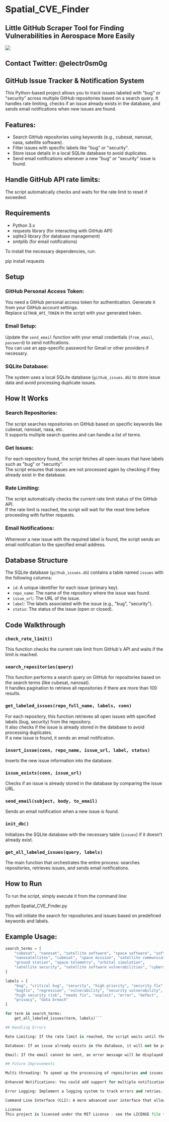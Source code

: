 # Spatial_CVE_Finder

## Little GitHub Scraper Tool for Finding Vulnerabilities in Aerospace More Easily

![](https://github.com/electr0sm0g/Spatial_CVE_Finder/blob/main/Screenshot%202025-02-09%20at%2018.15.20.png)

## Contact Twitter: @electr0sm0g

## GitHub Issue Tracker & Notification System

This Python-based project allows you to track issues labeled with "bug" or "security" across multiple GitHub repositories based on a search query. It handles rate limiting, checks if an issue already exists in the database, and sends email notifications when new issues are found.

## Features:

- Search GitHub repositories using keywords (e.g., cubesat, nanosat, nasa, satellite software).
- Filter issues with specific labels like "bug" or "security".
- Store issue details in a local SQLite database to avoid duplicates.
- Send email notifications whenever a new "bug" or "security" issue is found.

## Handle GitHub API rate limits:

The script automatically checks and waits for the rate limit to reset if exceeded.

## Requirements

- Python 3.x
- requests library (for interacting with GitHub API)
- sqlite3 library (for database management)
- smtplib (for email notifications)

To install the necessary dependencies, run:

pip install requests


## Setup

### GitHub Personal Access Token:

You need a GitHub personal access token for authentication. Generate it from your GitHub account settings.  
Replace `GITHUB_API_TOKEN` in the script with your generated token.

### Email Setup:

Update the `send_email` function with your email credentials (`from_email`, `password`) to send notifications.  
You can use an app-specific password for Gmail or other providers if necessary.

### SQLite Database:

The system uses a local SQLite database (`github_issues.db`) to store issue data and avoid processing duplicate issues.

## How It Works

### Search Repositories:

The script searches repositories on GitHub based on specific keywords like cubesat, nanosat, nasa, etc.  
It supports multiple search queries and can handle a list of terms.

### Get Issues:

For each repository found, the script fetches all open issues that have labels such as "bug" or "security".  
The script ensures that issues are not processed again by checking if they already exist in the database.

### Rate Limiting:

The script automatically checks the current rate limit status of the GitHub API.  
If the rate limit is reached, the script will wait for the reset time before proceeding with further requests.

### Email Notifications:

Whenever a new issue with the required label is found, the script sends an email notification to the specified email address.

## Database Structure

The SQLite database (`github_issues.db`) contains a table named `issues` with the following columns:

- `id`: A unique identifier for each issue (primary key).
- `repo_name`: The name of the repository where the issue was found.
- `issue_url`: The URL of the issue.
- `label`: The labels associated with the issue (e.g., "bug", "security").
- `status`: The status of the issue (open or closed).

## Code Walkthrough

### `check_rate_limit()`

This function checks the current rate limit from GitHub's API and waits if the limit is reached.

### `search_repositories(query)`

This function performs a search query on GitHub for repositories based on the search terms (like cubesat, nanosat).  
It handles pagination to retrieve all repositories if there are more than 100 results.

### `get_labeled_issues(repo_full_name, labels, conn)`

For each repository, this function retrieves all open issues with specified labels (bug, security) from the repository.  
It also checks if the issue is already stored in the database to avoid processing duplicates.  
If a new issue is found, it sends an email notification.

### `insert_issue(conn, repo_name, issue_url, label, status)`

Inserts the new issue information into the database.

### `issue_exists(conn, issue_url)`

Checks if an issue is already stored in the database by comparing the issue URL.

### `send_email(subject, body, to_email)`

Sends an email notification when a new issue is found.

### `init_db()`

Initializes the SQLite database with the necessary table (`issues`) if it doesn’t already exist.

### `get_all_labeled_issues(query, labels)`

The main function that orchestrates the entire process: searches repositories, retrieves issues, and sends email notifications.

## How to Run

To run the script, simply execute it from the command line:

python Spatial_CVE_Finder.py


This will initiate the search for repositories and issues based on predefined keywords and labels.

## Example Usage:

```python
search_terms = [
    "cubesat", "nanosat", "satellite software", "space software", "software-defined satellite",
    "nanosatellites", "cubesat", "space mission", "satellite communications",
    "ground station", "space telemetry", "orbital simulation",
    "satellite security", "satellite software vulnerabilities", "cybersecurity", "GNSS"
]

labels = [
    "bug", "critical bug", "security", "high priority", "security fix", 
    "bugfix", "regression", "vulnerability", "security vulnerability", 
    "high security risk", "needs fix", "exploit", "error", "defect", 
    "privacy", "data breach"
]

for term in search_terms:
    get_all_labeled_issues(term, labels)```

## Handling Errors

Rate Limiting: If the rate limit is reached, the script waits until the limit is reset.

Database: If an issue already exists in the database, it will not be processed again.

Email: If the email cannot be sent, an error message will be displayed.

## Future Improvements

Multi-threading: To speed up the processing of repositories and issues, you could add multi-threading or multiprocessing.

Enhanced Notifications: You could add support for multiple notification types (e.g., Slack, SMS) or configure different email templates for different types of issues.

Error Logging: Implement a logging system to track errors and retries.

Command-Line Interface (CLI): A more advanced user interface that allows for better customization of search queries, labels, and email settings.

License
This project is licensed under the MIT License - see the LICENSE file for details.

